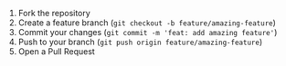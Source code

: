 1. Fork the repository
2. Create a feature branch (`git checkout -b feature/amazing-feature`)
3. Commit your changes (`git commit -m 'feat: add amazing feature'`)
4. Push to your branch (`git push origin feature/amazing-feature`)
5. Open a Pull Request